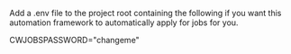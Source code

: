 Add a .env file to the project root containing the following if you want this automation framework to automatically apply for jobs for you.

CWJOBSPASSWORD="changeme"